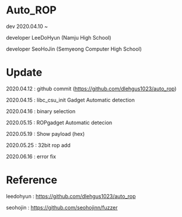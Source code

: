 # Auto_ROP

dev 2020.04.10 ~

developer LeeDoHyun (Namju High School)

developer SeoHoJin (Semyeong Computer High School)


# Update

2020.04.12 : github commit (https://github.com/dlehgus1023/auto_rop)

2020.04.15 : libc_csu_init Gadget Automatic detection

2020.04.16 : binary selection

2020.05.15 : ROPgadget Automatic detecion

2020.05.19 : Show payload (hex)

2020.05.25 : 32bit rop add

2020.06.16 : error fix

# Reference

leedohyun : https://github.com/dlehgus1023/auto_rop

seohojin : https://github.com/seohojinn/fuzzer
